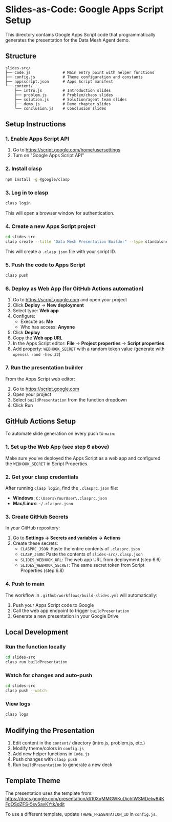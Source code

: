 # Slides-as-Code: Google Apps Script Setup

This directory contains Google Apps Script code that programmatically generates the presentation for the Data Mesh Agent demo.

## Structure

```
slides-src/
├── Code.js              # Main entry point with helper functions
├── config.js            # Theme configuration and constants
├── appsscript.json      # Apps Script manifest
└── content/
    ├── intro.js         # Introduction slides
    ├── problem.js       # Problem/chaos slides
    ├── solution.js      # Solution/agent team slides
    ├── demo.js          # Demo chapter slides
    └── conclusion.js    # Conclusion slides
```

## Setup Instructions

### 1. Enable Apps Script API

1. Go to https://script.google.com/home/usersettings
2. Turn on "Google Apps Script API"

### 2. Install clasp

```bash
npm install -g @google/clasp
```

### 3. Log in to clasp

```bash
clasp login
```

This will open a browser window for authentication.

### 4. Create a new Apps Script project

```bash
cd slides-src
clasp create --title "Data Mesh Presentation Builder" --type standalone
```

This will create a `.clasp.json` file with your script ID.

### 5. Push the code to Apps Script

```bash
clasp push
```

### 6. Deploy as Web App (for GitHub Actions automation)

1. Go to https://script.google.com and open your project
2. Click **Deploy** → **New deployment**
3. Select type: **Web app**
4. Configure:
   - Execute as: **Me**
   - Who has access: **Anyone**
5. Click **Deploy**
6. Copy the **Web app URL**
7. In the Apps Script editor: **File** → **Project properties** → **Script properties**
8. Add property: `WEBHOOK_SECRET` with a random token value (generate with `openssl rand -hex 32`)

### 7. Run the presentation builder

From the Apps Script web editor:
1. Go to https://script.google.com
2. Open your project
3. Select `buildPresentation` from the function dropdown
4. Click Run

## GitHub Actions Setup

To automate slide generation on every push to `main`:

### 1. Set up the Web App (see step 6 above)

Make sure you've deployed the Apps Script as a web app and configured the `WEBHOOK_SECRET` in Script Properties.

### 2. Get your clasp credentials

After running `clasp login`, find the `.clasprc.json` file:
- **Windows**: `C:\Users\YourUser\.clasprc.json`
- **Mac/Linux**: `~/.clasprc.json`

### 3. Create GitHub Secrets

In your GitHub repository:
1. Go to **Settings → Secrets and variables → Actions**
2. Create these secrets:
   - `CLASPRC_JSON`: Paste the entire contents of `.clasprc.json`
   - `CLASP_JSON`: Paste the contents of `slides-src/.clasp.json`
   - `SLIDES_WEBHOOK_URL`: The web app URL from deployment (step 6.6)
   - `SLIDES_WEBHOOK_SECRET`: The same secret token from Script Properties (step 6.8)

### 4. Push to main

The workflow in `.github/workflows/build-slides.yml` will automatically:
1. Push your Apps Script code to Google
2. Call the web app endpoint to trigger `buildPresentation`
3. Generate a new presentation in your Google Drive

## Local Development

### Run the function locally
```bash
cd slides-src
clasp run buildPresentation
```

### Watch for changes and auto-push
```bash
cd slides-src
clasp push --watch
```

### View logs
```bash
clasp logs
```

## Modifying the Presentation

1. Edit content in the `content/` directory (intro.js, problem.js, etc.)
2. Modify theme/colors in `config.js`
3. Add new helper functions in `Code.js`
4. Push changes with `clasp push`
5. Run `buildPresentation` to generate a new deck

## Template Theme

The presentation uses the template from:
https://docs.google.com/presentation/d/10XqMMGWKuDichIWSMDeIw84KFgOSdZFS-5sv5avKYtk/edit

To use a different template, update `THEME_PRESENTATION_ID` in `config.js`.

